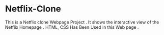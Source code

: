 # Netflix-Clone
This is a Netflix clone Webpage Project . It shows the interactive view of the Netflix Homepage .
HTML, CSS Has Been Used in this Web page .
